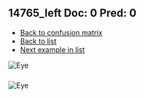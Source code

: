 ## 14765_left Doc: 0 Pred: 0
- [Back to confusion matrix](https://github.com/juliandewit/kaggle_retinopathy/blob/master/matrix.md)
- [Back to list](https://github.com/juliandewit/kaggle_retinopathy/blob/master/lists/00/list.md)
- [Next example in list](https://github.com/juliandewit/kaggle_retinopathy/blob/master/lists/00/14/14767_left.md)

![Eye](https://retinopaty.blob.core.windows.net/size1024/14765_left_0.jpeg)

### 

![Eye]()
